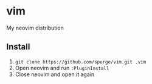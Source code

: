 vim
===

My neovim distribution

Install
-------

1. `git clone https://github.com/spurge/vim.git .vim`
2. Open neovim and run `:PluginInstall`
3. Close neovim and open it again
